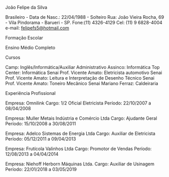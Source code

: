 João Felipe da Silva

Brasileiro - Data de Nasc.: 22/04/1988 - Solteiro
Rua: João Vieira Rocha, 69 - Vila Pindorama - Barueri - SP.
Fone:(11) 4326-4129 Cel: (11) 9 6828-4004 e-mail: felipefs5@hotmail.com

Formação Escolar

Ensino Médio Completo

Cursos

Camp: Inglês/Informática/Auxiliar Administrativo
Assinco: Informática
Top Center: Informática
Senai Prof. Vicente Amato: Eletricista automotivo
Senai Prof. Vicente Amato: Leitura e Interpretação de Desenho Técnico
Senai Prof. Vicente Amato: Toneiro Mecânico
Senai Mariano Ferraz: Caldeiraria 

Experiência Profissional

Empresa: Omnilink
Cargo: 1/2 Oficial Eletricista
Período: 22/10/2007 a 08/04/2008

Empresa: Muller Metais Indústria e Comércio Ltda
Cargo: Ajudante Geral 
Período: 15/10/2008 a 30/08/2011

Empresa: Adelco Sistemas de Energia Ltda
Cargo: Auxiliar de Eletricista
Período: 05/12/2011 a 09/04/2013

Empresa: Frutícola Valinhos Ltda
Cargo: Promotor de Vendas
Período: 12/08/2013 a 04/04/2014

Empresa: Niehoff Herborn Máquinas Ltda.
Cargo: Auxiliar de Usinagem
Período: 22/01/2018 a 03/05/2019
